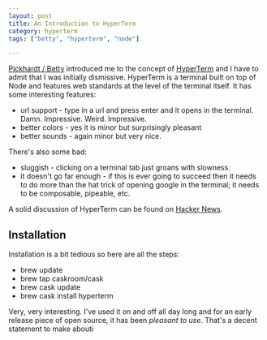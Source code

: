 ```yaml
---
layout: post
title: An Introduction to HyperTerm
category: hyperterm
tags: ["betty", "hyperterm", "node"]

---
```


[Pickhardt / Betty](https://github.com/pickhardt/betty) introduced me to the concept of [HyperTerm](https://hyperterm.org/) and I have to admit that I was initially dismissive.  HyperTerm is a terminal built on top of Node and features web standards at the level of the terminal itself.  It has some interesting features:

* url support - type in a url and press enter and it opens in the terminal.  Damn.  Impressive.  Weird.  Impressive.
* better colors - yes it is minor but surprisingly pleasant
* better sounds - again minor but very nice.

There's also some bad:

* sluggish - clicking on a terminal tab just groans with slowness.  
* it doesn't go far enough - if this is ever going to succeed then it needs to do more than the hat trick of opening google in the terminal; it needs to be composable, pipeable, etc.  

A solid discussion of HyperTerm can be found on [Hacker News](https://news.ycombinator.com/item?id=12102100).

## Installation

Installation is a bit tedious so here are all the steps:

* brew update
* brew tap caskroom/cask
* brew cask update
* brew cask install hyperterm

Very, very interesting.  I've used it on and off all day long and for an early release piece of open source, it has been *pleasant to use*.  That's a decent statement to make abouti